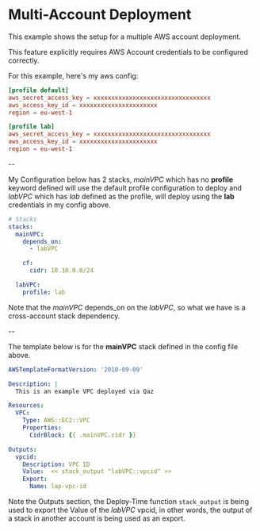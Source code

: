 # Multi-Account Deployment

This example shows the setup for a multiple AWS account deployment.

This feature explicitly requires AWS Account credentials to be configured correctly.


For this example, here's my aws config:

```toml
[profile default]
aws_secret_access_key = xxxxxxxxxxxxxxxxxxxxxxxxxxxxxxxxx
aws_access_key_id = xxxxxxxxxxxxxxxxxxxxxx
region = eu-west-1

[profile lab]
aws_secret_access_key = xxxxxxxxxxxxxxxxxxxxxxxxxxxxxxxxx
aws_access_key_id = xxxxxxxxxxxxxxxxxxxxxx
region = eu-west-1
```

--

My Configuration below has 2 stacks, _mainVPC_ which has no __profile__ keyword defined will use the default profile configuration to deploy and _labVPC_ which has _lab_ defined as the profile, will deploy using the __lab__ credentials in my config above.

```yaml
# Stacks
stacks:
  mainVPC:
    depends_on:
      - labVPC

    cf:
      cidr: 10.10.0.0/24

  labVPC:
    profile: lab

```
Note that the _mainVPC_ depends_on on the _labVPC_, so what we have is a cross-account stack dependency.

--

The template below is for the __mainVPC__ stack defined in the config file above.

```yaml
AWSTemplateFormatVersion: '2010-09-09'

Description: |
  This is an example VPC deployed via Qaz

Resources:
  VPC:
    Type: AWS::EC2::VPC
    Properties:
      CidrBlock: {{ .mainVPC.cidr }}

Outputs:
  vpcid:
    Description: VPC ID
    Value:  << stack_output "labVPC::vpcid" >>
    Export:
      Name: lap-vpc-id

```
Note the Outputs section, the Deploy-Time function `stack_output` is being used to export the Value of the _labVPC_ vpcid, in other words, the output of a stack in another account is being used as an export.
